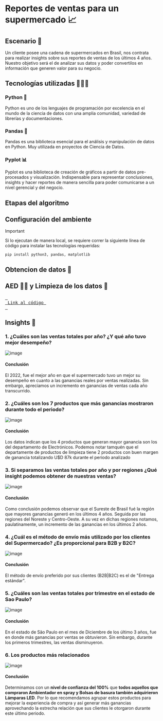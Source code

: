 # Reportes de ventas para un supermercado 📈

## Escenario 📝
Un cliente posee una cadena de supermercados en Brasil, nos contrata para realizar insights sobre sus reportes de ventas de los últimos 4 años.
Nuestro objetivo será el de analizar sus datos y poder convertilos en información que generen valor para su negocio.

## Tecnologías utilizadas 👨🏽‍💻

### Python 🐍
Python es uno de los lenguajes de programación por excelencia en el mundo de la ciencia de datos con una amplia comunidad, variedad de librerías y documentaciones.

### Pandas 🐼
Pandas es una biblioteca esencial para el análisis y manipulación de datos en Python. Muy utilizada en proyectos de Ciencia de Datos.

### Pyplot 📊
Pyplot es una biblioteca de creación de gráficos a partir de datos pre-procesados y visualización. 
Indispensable para representar conclusiones, insights y hacer reportes de manera sencilla para poder comunicarse a un nivel gerencial y del negocio.


## Etapas del algoritmo

## Configuración del ambiente
> [!IMPORTANT] 
> Si lo ejecutan de manera local, se requiere correr la siguiente línea de código para instalar las tecnologías requeridas:
> ```
> pip install python3, pandas, matplotlib
> ```

## Obtencion de datos 📁

## AED 🕵️‍♂️ y Limpieza de los datos 🧹

[<kbd> <br> Link al código <br> </kbd>][KBD]

[KBD]: /Supermarket_Sales_Analysis.ipynb

## Insights 🚀

### 1. ¿Cuáles son las ventas totales por año? ¿Y qué año tuvo mejor desempeño?

![image](https://github.com/pabloing93/supermarket-sales-analysis/assets/32267303/ef59e4ce-d667-4691-847f-e8ea1dee3b12)


#### Conclusión
El 2022, fue el mejor año en que el supermercado tuvo un mejor su desempeño en cuanto a las ganancias reales por ventas realizadas. Sin embargo, apreciamos un incremento en ganancias de ventas cada año transcurrido.


### 2. ¿Cuáles son los 7 productos que más ganancias mostraron durante todo el periodo?

![image](https://github.com/pabloing93/supermarket-sales-analysis/assets/32267303/7eef8d9e-4efd-49bb-9a0f-f8fa3cd829af)

#### Conclusión
Los datos indican que los 4 productos que generan mayor ganancia son los del departamento de Electrónicos.
Podemos notar tamquén que el departamente de productos de limpieza tiene 2 productos con buen margen de ganancia totalizando U$D 87k
durante el periodo analizado

### 3. Si separamos las ventas totales por año y por regiones ¿Qué insight podemos obtener de nuestras ventas?

![image](https://github.com/pabloing93/supermarket-sales-analysis/assets/32267303/c2f60ca8-a2c8-4430-b4e6-80ca6de4f168)

#### Conclusión
Como conclusión podemos observar que el Sureste de Brasil fué la región que mayores ganancias generó en los últimos 4 años. Seguida por las regiones del Noreste y Centro-Oeste.
A su vez en dichas regiones notamos, paulatinamente, un incremento de las ganancias en los últimos 2 años.

### 4. ¿Cuál es el método de envío más utilizado por los clientes del Supermercado? ¿Es proporcional para B2B y B2C?

![image](https://github.com/pabloing93/supermarket-sales-analysis/assets/32267303/146b85fa-393b-4499-80c0-2c0ba5e026d8)

#### Conclusión
El método de envío preferido por sus clientes (B2B|B2C) es el de "Entrega estándar".

### 5. ¿Cuáles son las ventas totales por trimestre en el estado de Sao Paulo?

![image](https://github.com/pabloing93/supermarket-sales-analysis/assets/32267303/af760cf1-849e-4039-bb3e-260252db6575)

#### Conclusión
En el estado de São Paulo en el mes de Diciembre de los último 3 años, fue en donde más ganancias por ventas se obtuvieron. Sin embargo, durante los primeros trimestres, las ventas disminuyeron.

### 6. Los productos más relacionados

![image](https://github.com/pabloing93/supermarket-sales-analysis/assets/32267303/f5a8b4c8-42e2-4845-beb1-43c8151930be)

#### Conclusión

Determinamos con un **nivel de confianza del 100%** que **todos aquellos que compraron Ambientador en spray y Bolsas de basura también adquirieron Lámparas LED**. 
Por lo que recomendamos agrupar estos productos para mejorar la experiencia de compra y así generar más ganancias aprovechando la estrecha relación que sus clientes le otorgaron durante este último periodo.
